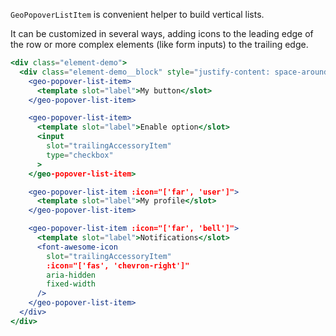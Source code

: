 `GeoPopoverListItem` is convenient helper to build vertical lists.

It can be customized in several ways, adding icons to the leading edge of the
row or more complex elements (like form inputs) to the trailing edge.

```jsx
<div class="element-demo">
  <div class="element-demo__block" style="justify-content: space-around;">
    <geo-popover-list-item>
      <template slot="label">My button</slot>
    </geo-popover-list-item>

    <geo-popover-list-item>
      <template slot="label">Enable option</slot>
      <input
        slot="trailingAccessoryItem"
        type="checkbox"
      >
    </geo-popover-list-item>

    <geo-popover-list-item :icon="['far', 'user']">
      <template slot="label">My profile</slot>
    </geo-popover-list-item>

    <geo-popover-list-item :icon="['far', 'bell']">
      <template slot="label">Notifications</slot>
      <font-awesome-icon
        slot="trailingAccessoryItem"
        :icon="['fas', 'chevron-right']"
        aria-hidden
        fixed-width
      />
    </geo-popover-list-item>
  </div>
</div>
```
